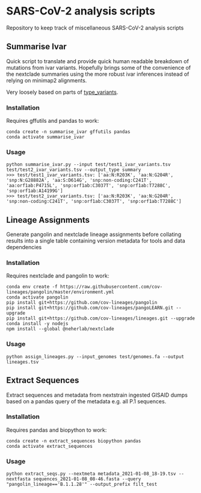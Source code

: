 # SARS-CoV-2 analysis scripts

Repository to keep track of miscellaneous SARS-CoV-2 analysis scripts

## Summarise Ivar

Quick script to translate and provide quick human readable breakdown of 
mutations from ivar variants.  Hopefully brings some of the convenience of
the nextclade summaries using the more robust ivar inferences instead of
relying on minimap2 alignments.

Very loosely based on parts of [type_variants](github.com/cov-ert/type_variants).

### Installation

Requires gffutils and pandas to work:

    conda create -n summarise_ivar gffutils pandas
    conda activate summarise_ivar

### Usage

    python summarise_ivar.py --input test/test1_ivar_variants.tsv test/test2_ivar_variants.tsv --output_type summary
    >>> test/test1_ivar_variants.tsv: ['aa:N:R203K', 'aa:N:G204R', 'snp:N:G28882A', 'aa:S:D614G', 'snp:non-coding:C241T', 'aa:orf1ab:P4715L', 'snp:orf1ab:C3037T', 'snp:orf1ab:T7288C', 'snp:orf1ab:A14199G']
    >>> test/test2_ivar_variants.tsv: ['aa:N:R203K', 'aa:N:G204R', 'snp:non-coding:C241T', 'snp:orf1ab:C3037T', 'snp:orf1ab:T7288C']


## Lineage Assignments

Generate pangolin and nextclade lineage assignments before collating results
into a single table containing version metadata for tools and data dependencies

### Installation

Requires nextclade and pangolin to work:

    conda env create -f https://raw.githubusercontent.com/cov-lineages/pangolin/master/environment.yml
    conda activate pangolin
    pip install git+https://github.com/cov-lineages/pangolin
    pip install git+https://github.com/cov-lineages/pangoLEARN.git --upgrade
    pip install git+https://github.com/cov-lineages/lineages.git --upgrade
    conda install -y nodejs 
    npm install --global @neherlab/nextclade

### Usage 

    python assign_lineages.py --input_genomes test/genomes.fa --output lineages.tsv

## Extract Sequences

Extract sequences and metadata from nextstrain ingested GISAID dumps based on a 
pandas query of the metadata e.g. all P.1 sequences.

### Installation

Requires pandas and biopython to work:
    
    conda create -n extract_sequences biopython pandas
    conda activate extract_sequences

### Usage

    python extract_seqs.py --nextmeta metadata_2021-01-08_18-19.tsv --nextfasta sequences_2021-01-08_08-46.fasta --query "pangolin_lineage=='B.1.1.28'" --output_prefix filt_test 
